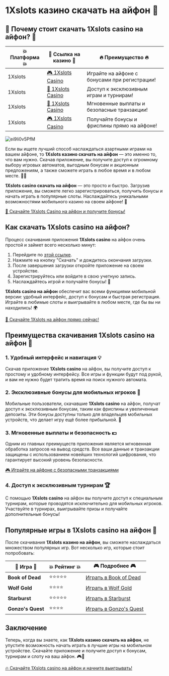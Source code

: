 # 1Xslots казино скачать на айфон 🎰

## 🌟 Почему стоит скачать 1Xslots casino на айфон? 🌟

| 💥 Платформа 💥 | 🎲 Ссылка на казино 🎲 | 🔥 Преимущество 🔥 |
|-----------------|------------------------|-------------------|
| 1Xslots         | [🎮 1Xslots Casino](https://brandplay.link/R4xfxqdm) | Играйте на айфоне с бонусами при регистрации! |
| 1Xslots         | [🎰 1Xslots Casino](https://brandplay.link/R4xfxqdm) | Доступ к эксклюзивным играм и турнирам! |
| 1Xslots         | [🎲 1Xslots Casino](https://brandplay.link/R4xfxqdm) | Мгновенные выплаты и безопасные транзакции! |
| 1Xslots         | [🎮 1Xslots Casino](https://brandplay.link/R4xfxqdm) | Получайте бонусы и фриспины прямо на айфоне! |

![ei9li0v5PfM](https://github.com/user-attachments/assets/df98368e-460a-4103-833e-3c4285eb4a49)

Если вы ищете лучший способ наслаждаться азартными играми на вашем айфоне, то **1Xslots казино скачать на айфон** — это именно то, что вам нужно. Скачав приложение, вы получите доступ к огромному выбору игровых автоматов, выгодным бонусам и акционным предложениям, а также сможете играть в любое время и в любом месте. 🎰📱

**1Xslots casino скачать на айфон** — это просто и быстро. Загрузив приложение, вы сможете легко зарегистрироваться, получить бонусы и начать играть в популярные слоты. Наслаждайтесь уникальными возможностями мобильного казино на своем айфоне! 📲

[🎰 Скачайте 1Xslots Casino на айфон и получите бонусы!](https://brandplay.link/R4xfxqdm)

## Как скачать 1Xslots casino на айфон?

Процесс скачивания приложения **1Xslots casino** на айфон очень простой и займет всего несколько минут:

1. Перейдите по [этой ссылке](https://brandplay.link/R4xfxqdm).
2. Нажмите на кнопку "Скачать" и дождитесь окончания загрузки.
3. После завершения загрузки откройте приложение на своем устройстве.
4. Зарегистрируйтесь или войдите в свою учетную запись.
5. Наслаждайтесь игрой и получайте бонусы! 🎉

**1Xslots casino на айфон** обеспечит вас всеми функциями мобильной версии: удобный интерфейс, доступ к бонусам и быстрая регистрация. Играйте в любимые слоты и выигрывайте в любом месте, где бы вы ни находились! 🌍

[🎲 Скачайте 1Xslots на айфон прямо сейчас!](https://brandplay.link/R4xfxqdm)

## Преимущества скачивания 1Xslots casino на айфон 📱

### 1. Удобный интерфейс и навигация 💡

Скачав приложение **1Xslots casino** на айфон, вы получите доступ к простому и удобному интерфейсу. Все игры и функции будут под рукой, и вам не нужно будет тратить время на поиск нужного автомата.

### 2. Эксклюзивные бонусы для мобильных игроков 🎁

Мобильные пользователи, скачавшие **1Xslots casino** на айфон, получат доступ к эксклюзивным бонусам, таким как фриспины и увеличенные депозиты. Эти бонусы доступны только для владельцев мобильных устройств, что делает игру ещё более прибыльной. 🤑

### 3. Мгновенные выплаты и безопасность 💵

Одним из главных преимуществ приложения является мгновенная обработка запросов на вывод средств. Все ваши данные и транзакции защищены с использованием новейших технологий шифрования, что гарантирует высокий уровень безопасности.

[🎮 Играйте на айфоне с безопасными транзакциями](https://brandplay.link/R4xfxqdm)

### 4. Доступ к эксклюзивным турнирам 🏆

С помощью **1Xslots casino** на айфон вы получите доступ к специальным турнирам, которые проводятся исключительно для мобильных игроков. Участвуйте в турнирах, выигрывайте призы и получайте дополнительные бонусы!

## Популярные игры в 1Xslots casino на айфон 🎲

После скачивания **1Xslots казино на айфон**, вы сможете наслаждаться множеством популярных игр. Вот несколько игр, которые стоит попробовать:

| 🏅 Игра 🏅 | 💥 Рейтинг 💥 | 🎮 Подробнее 🎮 |
|------------|--------------|-----------------|
| **Book of Dead**  | ⭐⭐⭐⭐⭐ | [Играть в Book of Dead](https://brandplay.link/R4xfxqdm) |
| **Wolf Gold**     | ⭐⭐⭐⭐  | [Играть в Wolf Gold](https://brandplay.link/R4xfxqdm) |
| **Starburst**     | ⭐⭐⭐⭐⭐ | [Играть в Starburst](https://brandplay.link/R4xfxqdm) |
| **Gonzo's Quest** | ⭐⭐⭐⭐  | [Играть в Gonzo's Quest](https://brandplay.link/R4xfxqdm) |

## Заключение

Теперь, когда вы знаете, как **1Xslots казино скачать на айфон**, не упустите возможность начать играть в лучшие игры на мобильном устройстве. Скачайте приложение и получите доступ к бонусам, турнирам и слоту на ваш айфон. 🎮📲

[🔥 Скачайте 1Xslots casino на айфон и начните выигрывать!](https://brandplay.link/R4xfxqdm)

